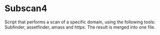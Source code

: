 # Subscan4
Script that performs a scan of a specific domain, using the following tools: Subfinder, assetfinder, amass and httpx. The result is merged into one file. 
